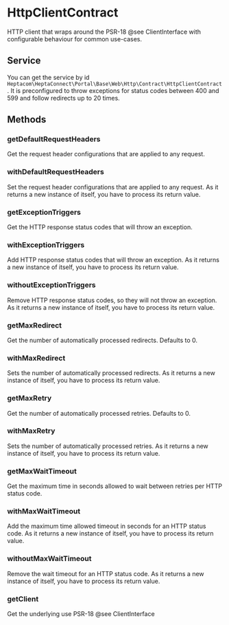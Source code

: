 # HttpClientContract

HTTP client that wraps around the PSR-18 @see ClientInterface with configurable behaviour for common use-cases.


## Service

You can get the service by id `Heptacom\HeptaConnect\Portal\Base\Web\Http\Contract\HttpClientContract`.
It is preconfigured to throw exceptions for status codes between 400 and 599 and follow redirects up to 20 times.


## Methods

### getDefaultRequestHeaders

Get the request header configurations that are applied to any request.


### withDefaultRequestHeaders

Set the request header configurations that are applied to any request.
As it returns a new instance of itself, you have to process its return value.


### getExceptionTriggers

Get the HTTP response status codes that will throw an exception.


### withExceptionTriggers

Add HTTP response status codes that will throw an exception.
As it returns a new instance of itself, you have to process its return value.


### withoutExceptionTriggers

Remove HTTP response status codes, so they will not throw an exception.
As it returns a new instance of itself, you have to process its return value.


### getMaxRedirect

Get the number of automatically processed redirects.
Defaults to 0.


### withMaxRedirect

Sets the number of automatically processed redirects.
As it returns a new instance of itself, you have to process its return value.


### getMaxRetry

Get the number of automatically processed retries.
Defaults to 0.


### withMaxRetry

Sets the number of automatically processed retries.
As it returns a new instance of itself, you have to process its return value.


### getMaxWaitTimeout

Get the maximum time in seconds allowed to wait between retries per HTTP status code.


### withMaxWaitTimeout

Add the maximum time allowed timeout in seconds for an HTTP status code.
As it returns a new instance of itself, you have to process its return value.


### withoutMaxWaitTimeout

Remove the wait timeout for an HTTP status code.
As it returns a new instance of itself, you have to process its return value.


### getClient

Get the underlying use PSR-18 @see ClientInterface
